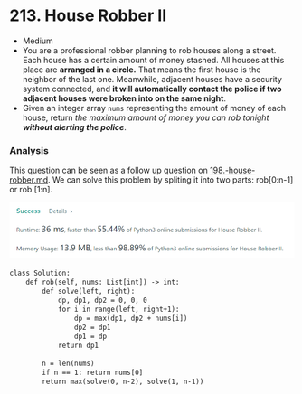 # 213. House Robber II

* Medium
* You are a professional robber planning to rob houses along a street. Each house has a certain amount of money stashed. All houses at this place are **arranged in a circle.** That means the first house is the neighbor of the last one. Meanwhile, adjacent houses have a security system connected, and **it will automatically contact the police if two adjacent houses were broken into on the same night**.
* Given an integer array `nums` representing the amount of money of each house, return _the maximum amount of money you can rob tonight **without alerting the police**_.

### Analysis&#x20;

This question can be seen as a follow up question on [198.-house-robber.md](../winter-break/198.-house-robber.md "mention"). We can solve this problem by spliting it into two parts: rob\[0:n-1] or rob \[1:n].&#x20;

![](<../.gitbook/assets/image (14) (1).png>)

```
class Solution:
    def rob(self, nums: List[int]) -> int:
        def solve(left, right):
            dp, dp1, dp2 = 0, 0, 0
            for i in range(left, right+1):
                dp = max(dp1, dp2 + nums[i])
                dp2 = dp1
                dp1 = dp
            return dp1
        
        n = len(nums)
        if n == 1: return nums[0]
        return max(solve(0, n-2), solve(1, n-1))
```
